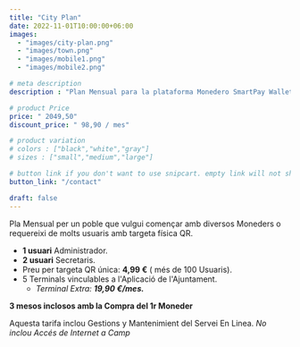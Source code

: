 ```yaml
---
title: "City Plan"
date: 2022-11-01T10:00:00+06:00
images: 
  - "images/city-plan.png"
  - "images/town.png"
  - "images/mobile1.png"
  - "images/mobile2.png"

# meta description
description : "Plan Mensual para la plataforma Monedero SmartPay Wallet"

# product Price
price: " 2049,50"
discount_price: " 98,90 / mes"

# product variation
# colors : ["black","white","gray"]
# sizes : ["small","medium","large"]

# button link if you don't want to use snipcart. empty link will not show button
button_link: "/contact"

draft: false
---
```


Pla Mensual per un poble que vulgui començar amb diversos Moneders o requereixi de molts usuaris amb targeta física QR.
- **1 usuari** Administrador.
- **2 usuari** Secretaris.
- Preu per targeta QR única: **4,99 €** ( més de 100 Usuaris).
- 5 Terminals vinculables a l'Aplicació de l'Ajuntament.
    - *Terminal Extra:* ***19,90 €/mes.***

**3 mesos inclosos amb la Compra del 1r Moneder**

Aquesta tarifa inclou Gestions y Mantenimient del Servei En Linea.
*No inclou Accés de Internet a Camp*
